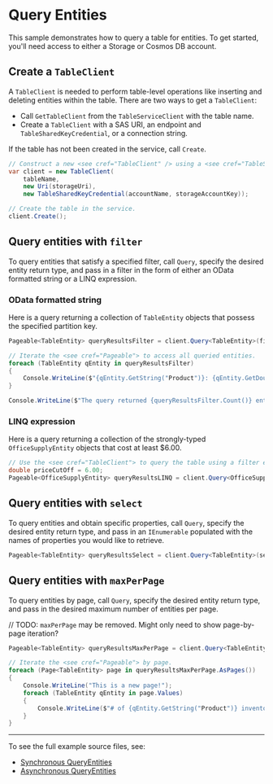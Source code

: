 # Query Entities
This sample demonstrates how to query a table for entities. To get started, you'll need access to either a Storage or Cosmos DB account.

## Create a `TableClient`
A `TableClient` is needed to perform table-level operations like inserting and deleting entities within the table. There are two ways to get a `TableClient`:
- Call `GetTableClient` from the `TableServiceClient` with the table name.
- Create a `TableClient` with a SAS URI, an endpoint and `TableSharedKeyCredential`, or a connection string.

If the table has not been created in the service, call `Create`.

```C# Snippet:TablesSample2CreateTableWithTableClient
// Construct a new <see cref="TableClient" /> using a <see cref="TableSharedKeyCredential" />.
var client = new TableClient(
    tableName,
    new Uri(storageUri),
    new TableSharedKeyCredential(accountName, storageAccountKey));

// Create the table in the service.
client.Create();
```

## Query entities with `filter`
To query entities that satisfy a specified filter, call `Query`, specify the desired entity return type, and pass in a filter in the form of either an OData formatted string or a LINQ expression.

### OData formatted string
Here is a query returning a collection of `TableEntity` objects that possess the specified partition key.

```C# Snippet:TablesSample4QueryEntitiesFilter
Pageable<TableEntity> queryResultsFilter = client.Query<TableEntity>(filter: $"PartitionKey eq '{partitionKey}'");

// Iterate the <see cref="Pageable"> to access all queried entities.
foreach (TableEntity qEntity in queryResultsFilter)
{
    Console.WriteLine($"{qEntity.GetString("Product")}: {qEntity.GetDouble("Price")}");
}

Console.WriteLine($"The query returned {queryResultsFilter.Count()} entities.");
```

### LINQ expression
Here is a query returning a collection of the strongly-typed `OfficeSupplyEntity` objects that cost at least $6.00.

```C# Snippet:TablesSample4QueryEntitiesExpression
// Use the <see cref="TableClient"> to query the table using a filter expression.
double priceCutOff = 6.00;
Pageable<OfficeSupplyEntity> queryResultsLINQ = client.Query<OfficeSupplyEntity>(ent => ent.Price >= priceCutOff);
```

## Query entities with `select`
To query entities and obtain specific properties, call `Query`, specify the desired entity return type, and pass in an `IEnumerable` populated with the names of properties you would like to retrieve.

```C# Snippet:TablesSample4QueryEntitiesSelect
Pageable<TableEntity> queryResultsSelect = client.Query<TableEntity>(select: new List<string>() { "Product", "Price"});
```

## Query entities with `maxPerPage`
To query entities by page, call `Query`, specify the desired entity return type, and pass in the desired maximum number of entities per page.

// TODO: `maxPerPage` may be removed. Might only need to show page-by-page iteration?

```C# Snippet:TablesSample4QueryEntitiesMaxPerPage
Pageable<TableEntity> queryResultsMaxPerPage = client.Query<TableEntity>(maxPerPage: 10);

// Iterate the <see cref="Pageable"> by page.
foreach (Page<TableEntity> page in queryResultsMaxPerPage.AsPages())
{
    Console.WriteLine("This is a new page!");
    foreach (TableEntity qEntity in page.Values)
    {
        Console.WriteLine($"# of {qEntity.GetString("Product")} inventoried: {qEntity.GetInt32("Quantity")}");
    }
}
```
---
To see the full example source files, see:
- [Synchronous QueryEntities](https://github.com/Azure/azure-sdk-for-net/blob/master/sdk/tables/Azure.Data.Tables/tests/samples/Sample4_QueryEntities.cs)
- [Asynchronous QueryEntities](https://github.com/Azure/azure-sdk-for-net/blob/master/sdk/tables/Azure.Data.Tables/tests/samples/Sample4_QueryEntitiesAsync.cs)
